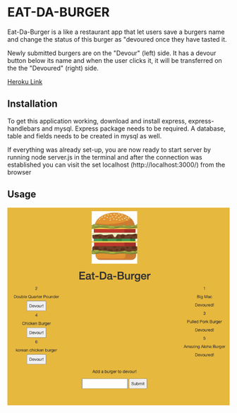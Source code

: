 # EAT-DA-BURGER

Eat-Da-Burger is a like a restaurant app that let users save a burgers name and change the status of this burger as "devoured once they have tasted it.

Newly submitted burgers are on the "Devour" (left) side. It has a devour button below its name and when the user clicks it, it will be transferred on the the "Devoured" (right) side.

[Heroku Link](https://frozen-badlands-45842.herokuapp.com/)

## Installation

To get this application working, download and install express, express-handlebars and mysql. Express package needs to be required.  A database, table and fields needs to be created in mysql as well.

If everything was already set-up, you are now ready to start server by running node server.js in the terminal and after the connection was established you can visit the set localhost (http://localhost:3000/) from the browser

## Usage
![Landing](./readme_image/landing.PNG)

